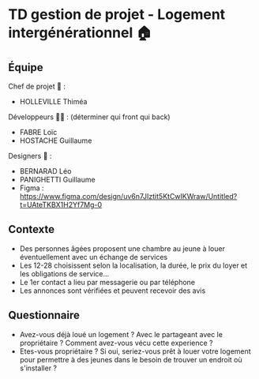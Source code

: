 # TD gestion de projet - Logement intergénérationnel 🏠

## Équipe

Chef de projet 👤 :
- HOLLEVILLE Thiméa

Développeurs 👩‍💻 : (déterminer qui front qui back)
- FABRE Loïc
- HOSTACHE Guillaume

Designers 🎨 : 
- BERNARAD Léo
- PANIGHETTI Guillaume
- Figma : https://www.figma.com/design/uv6n7JIztit5KtCwIKWraw/Untitled?t=UAteTKBX1H2Yf7Mg-0

## Contexte
- Des personnes âgées proposent une chambre au jeune à louer éventuellement avec un échange de services
- Les 12-28 choisissent selon la localisation, la durée, le prix du loyer et les obligations de service…
- Le 1er contact a lieu par messagerie ou par téléphone
- Les annonces sont vérifiées et peuvent recevoir des avis


## Questionnaire
- Avez-vous déjà loué un logement ? Avec le partageant avec le propriétaire ? Comment avez-vous vécu cette experience ?
- Etes-vous propriétaire ? Si oui, seriez-vous prêt à louer votre logement pour permettre à des jeunes dans le besoin de trouver un endroit où s'installer ?
